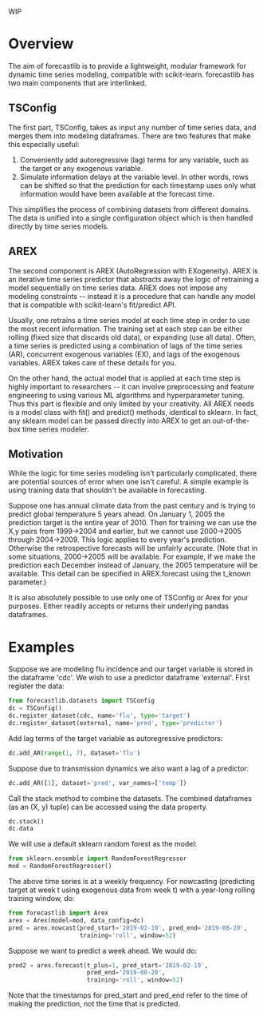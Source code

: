 
WIP

# Overview
The aim of forecastlib is to provide a lightweight, modular framework for dynamic time series modeling, compatible with scikit-learn. forecastlib has two main components that are interlinked.

## TSConfig
The first part, TSConfig, takes as input any number of time series data, and merges them into modeling dataframes. There are two features that make this especially useful:

1. Conveniently add autoregressive (lag) terms for any variable, such as the target or any exogenous variable.
2. Simulate information delays at the variable level. In other words, rows can be shifted so that the prediction for each timestamp uses only what information would have been available at the forecast time.

This simplifies the process of combining datasets from different domains. The data is unified into a single configuration object which is then handled directly by time series models.

## AREX
The second component is AREX (AutoRegression with EXogeneity). AREX is an iterative time series predictor that abstracts away the logic of retraining a model sequentially on time series data. AREX does not impose any modeling constraints -- instead it is a procedure that can handle any model that is compatible with scikit-learn's fit/predict API.

Usually, one retrains a time series model at each time step in order to use the most recent information. The training set at each step can be either rolling (fixed size that discards old data), or expanding (use all data). Often, a time series is predicted using a combination of lags of the time series (AR), concurrent exogenous variables (EX), and lags of the exogenous variables. AREX takes care of these details for you.

On the other hand, the actual model that is applied at each time step is highly important to researchers -- it can involve preprocessing and feature engineering to using various ML algorithms and hyperparameter tuning. Thus this part is flexible and only limited by your creativity. All AREX needs is a model class with fit() and predict() methods, identical to sklearn. In fact, any sklearn model can be passed directly into AREX to get an
out-of-the-box time series modeler.

## Motivation
While the logic for time series modeling isn't particularly complicated, there are potential sources of error when one isn't careful. A simple example is using training data that shouldn't be available in forecasting.

Suppose one has annual climate data from the past century and is trying to predict global temperature 5 years ahead. On January 1, 2005 the prediction target is the entire year of 2010. Then for training we can use the X,y pairs from 1999->2004 and earlier, but we cannot use 2000->2005 through 2004->2009. This logic applies to every year's prediction. Otherwise the retrospective forecasts will be unfairly accurate. (Note that in some situations, 2000->2005 will be available. For example, if we make the prediction each December instead of January, the 2005 temperature will be available. This detail can be specified in AREX.forecast using the t_known parameter.)

It is also absolutely possible to use only one of TSConfig or Arex for your purposes. Either readily accepts or returns their underlying pandas dataframes.

# Examples

Suppose we are modeling flu incidence and our target variable is stored in the dataframe 'cdc'. We wish to use a predictor dataframe 'external'. First register the data:

```python
from forecastlib.datasets import TSConfig
dc = TSConfig()
dc.register_dataset(cdc, name='flu', type='target')
dc.register_dataset(external, name='pred', type='predictor')
```

Add lag terms of the target variable as autoregressive predictors:
```python
dc.add_AR(range(1, 7), dataset='flu')
```

Suppose due to transmission dynamics we also want a lag of a predictor:
```python
dc.add_AR([1], dataset='pred', var_names=['temp'])
```

Call the stack method to combine the datasets. The combined dataframes (as an (X, y) tuple) can be accessed using the data property.
```python
dc.stack()
dc.data
```

We will use a default sklearn random forest as the model:
```python
from sklearn.ensemble import RandomForestRegressor
mod = RandomForestRegressor()
```

The above time series is at a weekly frequency. For nowcasting (predicting target at week t using exogenous data from week t) with
a year-long rolling training window, do:
```python
from forecastlib import Arex
arex = Arex(model=mod, data_config=dc)
pred = arex.nowcast(pred_start='2019-02-19', pred_end='2019-08-20',
                    training='roll', window=52)
```

Suppose we want to predict a week ahead. We would do:
```python
pred2 = arex.forecast(t_plus=1, pred_start='2019-02-19',
                      pred_end='2019-08-20',
                      training='roll', window=52)
```

Note that the timestamps for pred_start and pred_end refer to the time of making the prediction, not the time that is predicted.
